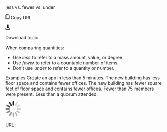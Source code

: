 # 

less vs. fewer vs. under

![Copy URL](media/less-vs-fewer-vs-under/Copy.png)
Copy URL

![Download](media/less-vs-fewer-vs-under/Download.png)

Download topic

When comparing quantities:

  - Use *less* to refer to a mass amount, value, or degree. 
  - Use *fewer* to refer to a countable number of items. 
  - Don't use *under* to refer to a quantity or number.

Examples
Create an app in less than 5 minutes.
The new building has less floor space and contains fewer offices.
The new building has fewer square feet of floor space and contains fewer offices.
Fewer than 75 members were present. 
Less than a quorum attended.

![In progress](media/less-vs-fewer-vs-under/activity-large.gif)

URL :

